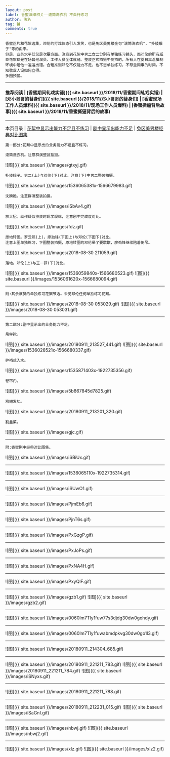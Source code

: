 ```yaml
---
layout: post
label: 香蜜演绎相关——滚筒洗衣机 不自行练习
author: 佚名
tag: 锤
comments: true
---
```


    香蜜正片和花絮选集，邓伦的打戏仪态引人发笑，也是兔区美男楼金句"滚筒洗衣机"，"扑棱蛾子"等的由来。
    但是，业务水平低仅是次要方面。注意到花絮中男二女二分别有单独练习镜头，而邓伦的所有威亚花絮都是在场其他演员、工作人员全体就绪、整装正式拍摄中侧拍的，所有人在夏日高温摄制环境中陪他一遍遍出错。合理推测邓伦不仅能力不足，也不思单独练习，不尊重同事的时间。不知敬业人设如何立得。
    多图预警。
    
---
#### 推荐阅读 \| [香蜜期间轧戏实锤]({{ site.baseurl }}/2018/11/香蜜期间轧戏实锤) \| [邓小哥哥的替身们]({{ site.baseurl }}/2018/11/邓小哥哥的替身们) \| [香蜜现场工作人员爆料]({{ site.baseurl }}/2018/11/现场工作人员爆料) \| [香蜜撕逼背后故事]({{ site.baseurl }}/2018/11/香蜜撕逼背后的故事)
---
本页目录 \| [花絮中显示出能力不足且不练习](#dxjjb) \| [剧中显示出能力不足](#dxjja) \| [兔区美男楼经典对比图集](#dxjjc) 

<a class="anchor" name="dxjjb"></a>

    第一部分:花絮中显示出的业务能力不足且不练习。
    
    滚筒洗衣机。注意群演整装拍摄。

![图]({{ site.baseurl }}/images/gtxyj.gif)

    扑棱蛾子。男二(上)与邓伦(下)对比。注意(下)中男二整装拍摄。

![图]({{ site.baseurl }}/images/1536065381x-1566679983.gif)

    沈腾跪。注意群演整装拍摄。

![图]({{ site.baseurl }}/images/iSbAv4.gif)

    放大招。动作疑似换装时现学现练，注意剧中完成度对比。

![图]({{ site.baseurl }}/images/fdz.gif)

    原地转圈。罗云熙(上)，廖劲锋(下图上)与邓伦(下图下)对比。
    注意上图单独练习，下图整装拍摄，原地转圈的邓伦晕了要歇歇，廖劲锋继续陪着倒吊。

![图]({{ site.baseurl }}/images/2018-08-30 211059.gif)

    落地。邓伦(上)与王一菲(下)对比。

![图]({{ site.baseurl }}/images/1536059840x-1566680523.gif)
![图]({{ site.baseurl }}/images/1536061620x-1566680094.gif)
    
---
    
    附:其余演员的单独练习花絮节选。未见邓伦任何单独练习花絮。
    
![图]({{ site.baseurl }}/images/2018-08-30 053029.gif)
![图]({{ site.baseurl }}/images/2018-08-30 053031.gif)
    
---


<a class="anchor" name="dxjja"></a>

    第二部分:剧中显示出的业务能力不足。

    吊秤砣。
    
![图]({{ site.baseurl }}/images/20180911_213527_441.gif)
![图]({{ site.baseurl }}/images/1536028521x-1566680337.gif)

    护裆式入水。
    
![图]({{ site.baseurl }}/images/1535871403x-1922735356.gif)

    卷帘门。
    
![图]({{ site.baseurl }}/images/5b867845d7825.gif)
    
    鸡翅发功。
    
![图]({{ site.baseurl }}/images/20180911_213201_320.gif)
    
    割韭菜。
    
![图]({{ site.baseurl }}/images/gjc.gif)

---

<a class="anchor" name="dxjjc"></a>

    附:香蜜剧中经典对比图集。    

![图]({{ site.baseurl }}/images/iSBiUx.gif)

---

![图]({{ site.baseurl }}/images/1536065110x-1922735314.gif)

---

![图]({{ site.baseurl }}/images/iSUwO1.gif)

---

![图]({{ site.baseurl }}/images/PjmEb6.gif)

---

![图]({{ site.baseurl }}/images/PjnT6s.gif)

---

![图]({{ site.baseurl }}/images/PxGzgP.gif)

---

![图]({{ site.baseurl }}/images/PxJoPs.gif)

---

![图]({{ site.baseurl }}/images/PxNA4H.gif)

---

![图]({{ site.baseurl }}/images/PxyQlF.gif)

---

![图]({{ site.baseurl }}/images/gzb1.gif)
![图]({{ site.baseurl }}/images/gzb2.gif)

---

![图]({{ site.baseurl }}/images/0060lm7Tly1fuw77s3djdg30dw0gohdy.gif)

---

![图]({{ site.baseurl }}/images/0060lm7Tly1fuwabmdpkvg30dw0go1l3.gif)

---

![图]({{ site.baseurl }}/images/20180911_214304_685.gif)

---

![图]({{ site.baseurl }}/images/20180911_221211_783.gif)
![图]({{ site.baseurl }}/images/20180911_221211_784.gif)
![图]({{ site.baseurl }}/images/iSNyxs.gif)

---

![图]({{ site.baseurl }}/images/20180911_221211_788.gif)

---

![图]({{ site.baseurl }}/images/20180911_212231_015.gif)
![图]({{ site.baseurl }}/images/iSaGnI.gif)

---

![图]({{ site.baseurl }}/images/nbwj.gif)
![图]({{ site.baseurl }}/images/nbwj2.gif)

---

![图]({{ site.baseurl }}/images/xlz.gif)
![图]({{ site.baseurl }}/images/xlz2.gif)

